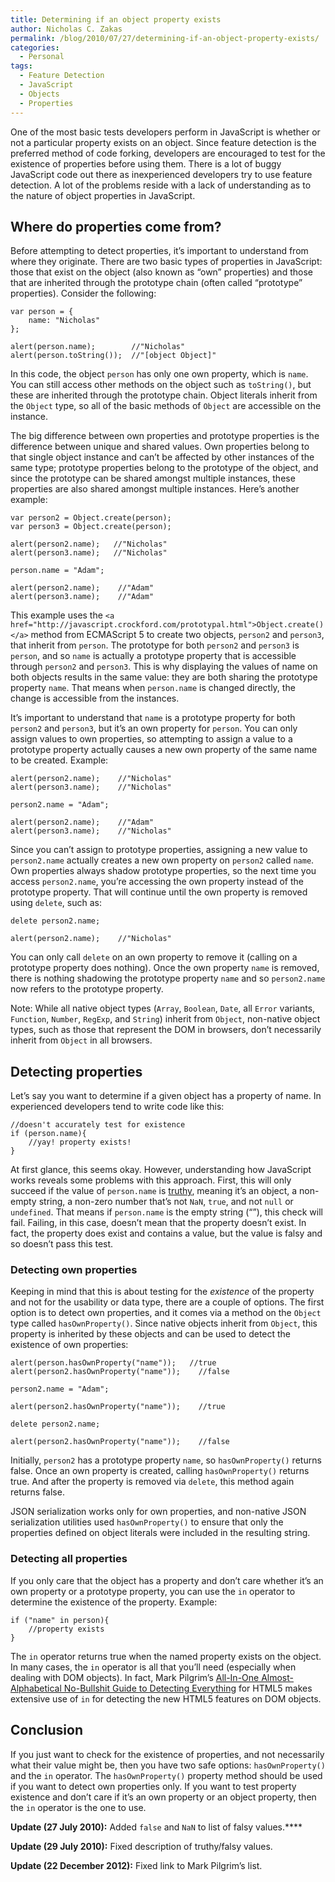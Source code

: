 ```yaml
---
title: Determining if an object property exists
author: Nicholas C. Zakas
permalink: /blog/2010/07/27/determining-if-an-object-property-exists/
categories:
  - Personal
tags:
  - Feature Detection
  - JavaScript
  - Objects
  - Properties
---
```

One of the most basic tests developers perform in JavaScript is whether or not a particular property exists on an object. Since feature detection is the preferred method of code forking, developers are encouraged to test for the existence of properties before using them. There is a lot of buggy JavaScript code out there as inexperienced developers try to use feature detection. A lot of the problems reside with a lack of understanding as to the nature of object properties in JavaScript.

## Where do properties come from?

Before attempting to detect properties, it&#8217;s important to understand from where they originate. There are two basic types of properties in JavaScript: those that exist on the object (also known as &#8220;own&#8221; properties) and those that are inherited through the prototype chain (often called &#8220;prototype&#8221; properties). Consider the following:

    var person = {
        name: "Nicholas"
    };
    
    alert(person.name);        //"Nicholas"
    alert(person.toString());  //"[object Object]"
    

In this code, the object `person` has only one own property, which is `name`. You can still access other methods on the object such as `toString()`, but these are inherited through the prototype chain. Object literals inherit from the `Object` type, so all of the basic methods of `Object` are accessible on the instance.

The big difference between own properties and prototype properties is the difference between unique and shared values. Own properties belong to that single object instance and can&#8217;t be affected by other instances of the same type; prototype properties belong to the prototype of the object, and since the prototype can be shared amongst multiple instances, these properties are also shared amongst multiple instances. Here&#8217;s another example:

    var person2 = Object.create(person);
    var person3 = Object.create(person);
    
    alert(person2.name);   //"Nicholas"
    alert(person3.name);   //"Nicholas"
    
    person.name = "Adam";
    
    alert(person2.name);    //"Adam"
    alert(person3.name);    //"Adam"

This example uses the `<a href="http://javascript.crockford.com/prototypal.html">Object.create()</a>` method from ECMAScript 5 to create two objects, `person2` and `person3`, that inherit from `person`. The prototype for both `person2` and `person3` is `person`, and so `name` is actually a prototype property that is accessible through `person2` and `person3`. This is why displaying the values of name on both objects results in the same value: they are both sharing the prototype property `name`. That means when `person.name` is changed directly, the change is accessible from the instances.

It&#8217;s important to understand that `name` is a prototype property for both `person2` and `person3`, but it&#8217;s an own property for `person`. You can only assign values to own properties, so attempting to assign a value to a prototype property actually causes a new own property of the same name to be created. Example:

    alert(person2.name);    //"Nicholas"
    alert(person3.name);    //"Nicholas"
    
    person2.name = "Adam";
    
    alert(person2.name);    //"Adam"
    alert(person3.name);    //"Nicholas"

Since you can&#8217;t assign to prototype properties, assigning a new value to `person2.name` actually creates a new own property on `person2` called `name`. Own properties always shadow prototype properties, so the next time you access `person2.name`, you&#8217;re accessing the own property instead of the prototype property. That will continue until the own property is removed using `delete`, such as:

    delete person2.name;
    
    alert(person2.name);    //"Nicholas"

You can only call `delete` on an own property to remove it (calling on a prototype property does nothing). Once the own property `name` is removed, there is nothing shadowing the prototype property `name` and so `person2.name` now refers to the prototype property.

Note: While all native object types (`Array`, `Boolean`, `Date`, all `Error` variants, `Function`, `Number`, `RegExp`, and `String`) inherit from `Object`, non-native object types, such as those that represent the DOM in browsers, don&#8217;t necessarily inherit from `Object` in all browsers.

## Detecting properties

Let&#8217;s say you want to determine if a given object has a property of name. In experienced developers tend to write code like this:

    //doesn't accurately test for existence
    if (person.name){
        //yay! property exists!
    }

At first glance, this seems okay. However, understanding how JavaScript works reveals some problems with this approach. First, this will only succeed if the value of `person.name` is [truthy][1], meaning it&#8217;s an object, a non-empty string, a non-zero number that&#8217;s not `NaN`, `true`, and not `null` or `undefined`. That means if `person.name` is the empty string (&#8220;&#8221;), this check will fail. Failing, in this case, doesn&#8217;t mean that the property doesn&#8217;t exist. In fact, the property does exist and contains a value, but the value is falsy and so doesn&#8217;t pass this test.

### Detecting own properties

Keeping in mind that this is about testing for the *existence* of the property and not for the usability or data type, there are a couple of options. The first option is to detect own properties, and it comes via a method on the `Object` type called `hasOwnProperty()`. Since native objects inherit from `Object`, this property is inherited by these objects and can be used to detect the existence of own properties:

    alert(person.hasOwnProperty("name"));   //true
    alert(person2.hasOwnProperty("name"));    //false
    
    person2.name = "Adam";
    
    alert(person2.hasOwnProperty("name"));    //true
    
    delete person2.name;
    
    alert(person2.hasOwnProperty("name"));    //false
    

Initially, `person2` has a prototype property `name`, so `hasOwnProperty()` returns false. Once an own property is created, calling `hasOwnProperty()` returns true. And after the property is removed via `delete`, this method again returns false.

JSON serialization works only for own properties, and non-native JSON serialization utilities used `hasOwnProperty()` to ensure that only the properties defined on object literals were included in the resulting string.

### Detecting all properties

If you only care that the object has a property and don&#8217;t care whether it&#8217;s an own property or a prototype property, you can use the `in` operator to determine the existence of the property. Example:

    if ("name" in person){
        //property exists
    }

The `in` operator returns true when the named property exists on the object. In many cases, the `in` operator is all that you&#8217;ll need (especially when dealing with DOM objects). In fact, Mark Pilgrim&#8217;s [All-In-One Almost-Alphabetical No-Bullshit Guide to Detecting Everything][2] for HTML5 makes extensive use of `in` for detecting the new HTML5 features on DOM objects.

## Conclusion

If you just want to check for the existence of properties, and not necessarily what their value might be, then you have two safe options: `hasOwnProperty()` and the `in` operator. The `hasOwnProperty()` property method should be used if you want to detect own properties only. If you want to test property existence and don&#8217;t care if it&#8217;s an own property or an object property, then the `in` operator is the one to use.

**Update (27 July 2010):** Added `false` and `NaN` to list of falsy values.****

**Update (29 July 2010):** Fixed description of truthy/falsy values.

**Update (22 December 2012):** Fixed link to Mark Pilgrim&#8217;s list.

 [1]: http://11heavens.com/falsy-and-truthy-in-javascript
 [2]: http://diveintohtml5.info/everything.html
